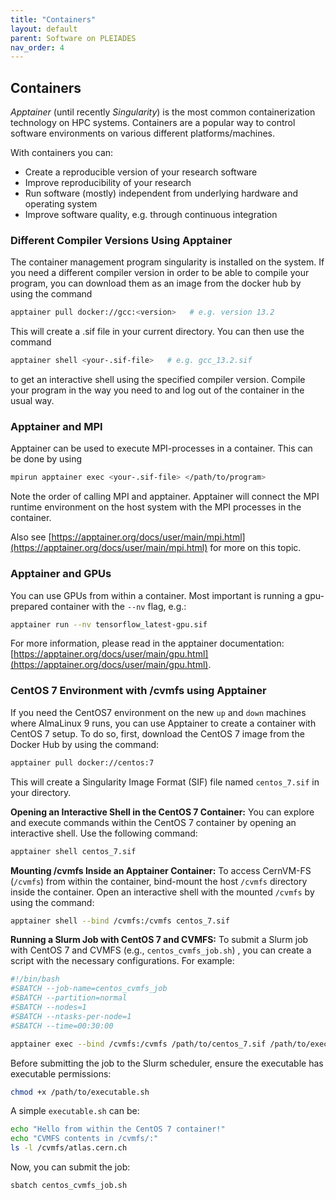 ```yaml
---
title: "Containers"
layout: default
parent: Software on PLEIADES
nav_order: 4
---
```


## Containers
*Apptainer* (until recently *Singularity*) is the most common containerization technology on HPC systems.
Containers are a popular way to control software environments on various different platforms/machines.

With containers you can:
* Create a reproducible version of your research software
* Improve reproducibility of your research
* Run software (mostly) independent from underlying hardware and operating system
* Improve software quality, e.g. through continuous integration


### Different Compiler Versions Using Apptainer 
The container management program singularity is installed on the system. If you need a different compiler version in order to be able to compile your program, you can download them as an image from the docker hub by using the command

```bash
apptainer pull docker://gcc:<version>   # e.g. version 13.2
```

This will create a .sif file in your current directory.
You can then use the command

```bash
apptainer shell <your-.sif-file>   # e.g. gcc_13.2.sif
```

to get an interactive shell using the specified compiler version.
Compile your program in the way you need to and log out of the container in the usual way.


### Apptainer and MPI
Apptainer can be used to execute MPI-processes in a container.
This can be done by using

```bash
mpirun apptainer exec <your-.sif-file> </path/to/program>
```

Note the order of calling MPI and apptainer.
Apptainer will connect the MPI runtime environment on the host system with the MPI processes in the container.

Also see [https://apptainer.org/docs/user/main/mpi.html](https://apptainer.org/docs/user/main/mpi.html) for more on this topic.


### Apptainer and GPUs
You can use GPUs from within a container.
Most important is running a gpu-prepared container with the `--nv` flag, e.g.:

```bash
apptainer run --nv tensorflow_latest-gpu.sif
```

For more information, please read in the apptainer documentation: [https://apptainer.org/docs/user/main/gpu.html](https://apptainer.org/docs/user/main/gpu.html).

### CentOS 7 Environment with /cvmfs using Apptainer
If you need the CentOS7 environment on the new `up` and `down` machines where AlmaLinux 9 runs, you can use Apptainer to create a container with CentOS 7 setup. To do so, first, download the CentOS 7 image from the Docker Hub by using the command:

```bash
apptainer pull docker://centos:7
```
This will create a Singularity Image Format (SIF) file named `centos_7.sif` in your directory.

**Opening an Interactive Shell in the CentOS 7 Container:**
 You can explore and execute commands within the CentOS 7 container by opening an interactive shell. Use the following command:
```bash
apptainer shell centos_7.sif
```

**Mounting /cvmfs Inside an Apptainer Container:** To access CernVM-FS (`/cvmfs`) from within the container, bind-mount the host `/cvmfs` directory inside the container. Open an interactive shell with the mounted `/cvmfs` by using the command:
```bash
apptainer shell --bind /cvmfs:/cvmfs centos_7.sif
```

**Running a Slurm Job with CentOS 7 and CVMFS:** To submit a Slurm job with CentOS 7 and CVMFS (e.g., `centos_cvmfs_job.sh`) , you can create a script with the necessary configurations. For example:

```bash
#!/bin/bash
#SBATCH --job-name=centos_cvmfs_job
#SBATCH --partition=normal
#SBATCH --nodes=1
#SBATCH --ntasks-per-node=1
#SBATCH --time=00:30:00

apptainer exec --bind /cvmfs:/cvmfs /path/to/centos_7.sif /path/to/executable.sh
```
Before submitting the job to the Slurm scheduler, ensure the executable has executable permissions:

```bash
chmod +x /path/to/executable.sh
```

A simple `executable.sh` can be:
```bash
echo "Hello from within the CentOS 7 container!"
echo "CVMFS contents in /cvmfs/:"
ls -l /cvmfs/atlas.cern.ch
```

Now, you can submit the job:
```bash
sbatch centos_cvmfs_job.sh
```